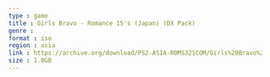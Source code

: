 ```yaml
---
type : game
title : Girls Bravo - Romance 15's (Japan) (DX Pack)
genre : 
format : iso
region : asia
link : https://archive.org/download/PS2-ASIA-ROMS321COM/Girls%20Bravo%20-%20Romance%2015%27s%20%28Japan%29%20%28DX%20Pack%29.7z
size : 1.0GB
---
```

